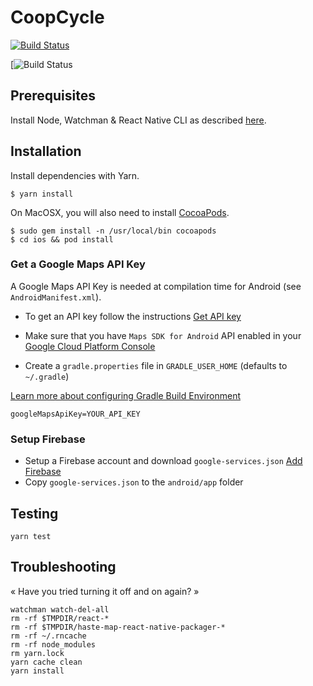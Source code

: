 CoopCycle
=========

[![Build Status](https://travis-ci.org/coopcycle/coopcycle-app.svg?branch=master)](https://travis-ci.org/coopcycle/coopcycle-app)

[![Build Status](https://github.com/coopcycle/coopcycle-app/workflows/Build/badge.svg)

Prerequisites
-------------

Install Node, Watchman & React Native CLI as described [here](https://facebook.github.io/react-native/docs/getting-started.html).

Installation
------------

Install dependencies with Yarn.

```
$ yarn install
```

On MacOSX, you will also need to install [CocoaPods](https://cocoapods.org/).

```
$ sudo gem install -n /usr/local/bin cocoapods
$ cd ios && pod install
```

### Get a Google Maps API Key

A Google Maps API Key is needed at compilation time for Android (see `AndroidManifest.xml`).

* To get an API key follow the instructions [Get API key](https://developers.google.com/maps/documentation/android-sdk/signup)

* Make sure that you have `Maps SDK for Android` API enabled in your [Google Cloud Platform Console](https://console.cloud.google.com/google/maps-apis)

* Create a `gradle.properties` file in `GRADLE_USER_HOME` (defaults to `~/.gradle`)

[Learn more about configuring Gradle Build Environment](https://docs.gradle.org/current/userguide/build_environment.html)

```
googleMapsApiKey=YOUR_API_KEY
```

### Setup Firebase

* Setup a Firebase account and download `google-services.json` [Add Firebase](https://firebase.google.com/docs/android/setup)
* Copy `google-services.json` to the `android/app` folder

Testing
---------------

```
yarn test
```

Troubleshooting
---------------

« Have you tried turning it off and on again? »

```
watchman watch-del-all
rm -rf $TMPDIR/react-*
rm -rf $TMPDIR/haste-map-react-native-packager-*
rm -rf ~/.rncache
rm -rf node_modules
rm yarn.lock
yarn cache clean
yarn install
```

